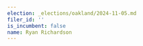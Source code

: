```yaml
---
election: _elections/oakland/2024-11-05.md
filer_id: ''
is_incumbent: false
name: Ryan Richardson
---
```


